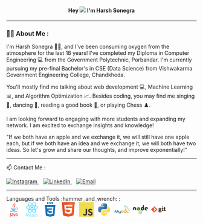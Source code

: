 # <p align="center" style="font-size:14px;">Hey <img src="https://media.giphy.com/media/hvRJCLFzcasrR4ia7z/giphy.gif" width="25"> I'm Harsh Sonegra</p>
<div id="header" align="center"> <div id="badges"> </div> </div> 

<hr>

### 👨‍💻 About Me : <br>
I'm Harsh Sonegra 🧑‍🎓, and I've been consuming oxygen from the atmosphere for the last 18 years! I've completed my Diploma in Computer Engineering 💻 from the Government Polytechnic, Porbandar. I'm currently pursuing my pre-final Bachelor's in CSE (Data Science) from Vishwakarma Government Engineering College, Chandkheda.

You'll mostly find me talking about web development 💻, Machine Learning 📊, and Algorithm Optimization 📈. Besides coding, you may find me singing 🎤, dancing 🕺, reading a good book 📖, or playing Chess ♟️.

I am looking forward to engaging with more students and expanding my network. I am excited to exchange insights and knowledge!

"If we both have an apple and we exchange it, we will still have one apple each, but if we both have an idea and we exchange it, we will both have two ideas. So let's grow and share our thoughts, and improve exponentially!"

<hr>

📫 Contact Me :
<p>
  <a href="https://www.instagram.com/e_harshlo" target="_blank">
    <img src="https://cdn-icons-png.flaticon.com/512/2111/2111463.png" alt="Instagram" width="30" height="30"/>
  </a>
  &nbsp;&nbsp;
  <a href="https://www.linkedin.com/in/harshsonegra/" target="_blank">
    <img src="https://cdn-icons-png.flaticon.com/512/174/174857.png" alt="LinkedIn" width="30" height="30"/>
  </a>
  &nbsp;&nbsp;
  
  <a href="mailto:harshsonegra@gmail.com" target="_blank">
    <img src="https://cdn-icons-png.flaticon.com/512/732/732200.png" alt="Email" width="30" height="30"/>
  </a>
</p>
<hr>
Languages and Tools :hammer_and_wrench: :
<div> <img src="https://github.com/devicons/devicon/blob/master/icons/java/java-original-wordmark.svg" title="Java" alt="Java" width="40" height="40"/>&nbsp; <img src="https://github.com/devicons/devicon/blob/master/icons/react/react-original-wordmark.svg" title="React" alt="React" width="40" height="40"/>&nbsp; <img src="https://github.com/devicons/devicon/blob/master/icons/css3/css3-plain-wordmark.svg" title="CSS3" alt="CSS" width="40" height="40"/>&nbsp; <img src="https://github.com/devicons/devicon/blob/master/icons/html5/html5-original.svg" title="HTML5" alt="HTML" width="40" height="40"/>&nbsp; <img src="https://github.com/devicons/devicon/blob/master/icons/javascript/javascript-original.svg" title="JavaScript" alt="JavaScript" width="40" height="40"/>&nbsp; <img src="https://github.com/devicons/devicon/blob/master/icons/python/python-original.svg" title="Python" alt="Python" width="40" height="40"/>&nbsp; <img src="https://github.com/devicons/devicon/blob/master/icons/mysql/mysql-original-wordmark.svg" title="MySQL" alt="MySQL" width="40" height="40"/>&nbsp; <img src="https://github.com/devicons/devicon/blob/master/icons/nodejs/nodejs-original-wordmark.svg" title="NodeJS" alt="NodeJS" width="40" height="40"/>&nbsp; <img src="https://github.com/devicons/devicon/blob/master/icons/git/git-original-wordmark.svg" title="Git" alt="Git" width="40" height="40"/> </div>
